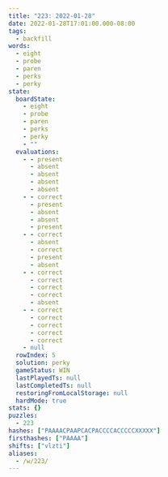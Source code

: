 ```yaml
---
title: "223: 2022-01-28"
date: 2022-01-28T17:01:00.000-08:00
tags:
  - backfill
words:
  - eight
  - probe
  - paren
  - perks
  - perky
state:
  boardState:
    - eight
    - probe
    - paren
    - perks
    - perky
    - ""
  evaluations:
    - - present
      - absent
      - absent
      - absent
      - absent
    - - correct
      - present
      - absent
      - absent
      - present
    - - correct
      - absent
      - correct
      - present
      - absent
    - - correct
      - correct
      - correct
      - correct
      - absent
    - - correct
      - correct
      - correct
      - correct
      - correct
    - null
  rowIndex: 5
  solution: perky
  gameStatus: WIN
  lastPlayedTs: null
  lastCompletedTs: null
  restoringFromLocalStorage: null
  hardMode: true
stats: {}
puzzles:
  - 223
hashes: ["PAAAACPAAPCACPACCCCACCCCCXXXXX"]
firsthashes: ["PAAAA"]
shifts: ["vlzti"]
aliases:
  - /w/223/
---
```

<!-- more -->
